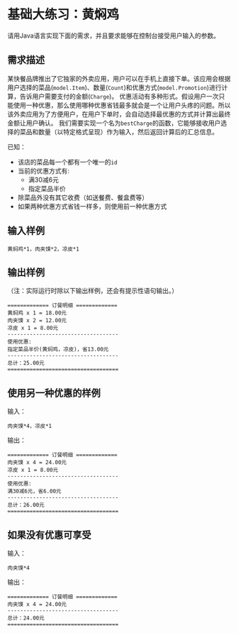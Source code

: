 # 基础大练习：黄焖鸡
请用Java语言实现下面的需求，并且要求能够在控制台接受用户输入的参数。
## 需求描述
某快餐品牌推出了它独家的外卖应用，用户可以在手机上直接下单。该应用会根据用户选择的菜品(`model.Item`)、数量(`Count`)和优惠方式(`model.Promotion`)进行计算，告诉用户需要支付的金额(`Charge`)。
优惠活动有多种形式。假设用户一次只能使用一种优惠，那么使用哪种优惠省钱最多就会是一个让用户头疼的问题。所以该外卖应用为了方便用户，在用户下单时，会自动选择最优惠的方式并计算出最终金额让用户确认。
我们需要实现一个名为`bestCharge`的函数，它能够接收用户选择的菜品和数量（以特定格式呈现）作为输入，然后返回计算后的汇总信息。

已知：

- 该店的菜品每一个都有一个唯一的`id`
- 当前的优惠方式有:
  - 满30减6元
  - 指定菜品半价
- 除菜品外没有其它收费（如送餐费、餐盒费等）
- 如果两种优惠方式省钱一样多，则使用前一种优惠方式
## 输入样例
```
黄焖鸡*1，肉夹馍*2，凉皮*1
```
## 输出样例
（注：实际运行时除以下输出样例，还会有提示性语句输出。）
```
============= 订餐明细 =============
黄焖鸡 x 1 = 18.00元
肉夹馍 x 2 = 12.00元
凉皮 x 1 = 8.00元
-----------------------------------
使用优惠:
指定菜品半价(黄焖鸡，凉皮)，省13.00元
-----------------------------------
总计：25.00元
===================================
```
## 使用另一种优惠的样例
输入：
```
肉夹馍*4，凉皮*1
```
输出：
```
============= 订餐明细 =============
肉夹馍 x 4 = 24.00元
凉皮 x 1 = 8.00元
-----------------------------------
使用优惠:
满30减6元，省6.00元
-----------------------------------
总计：26.00元
===================================
```
## 如果没有优惠可享受
输入：
```
肉夹馍*4
```
输出：
```
============= 订餐明细 =============
肉夹馍 x 4 = 24.00元
-----------------------------------
总计：24.00元
===================================
```